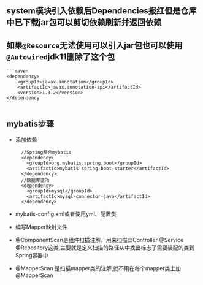 ## system模块引入依赖后Dependencies报红但是仓库中已下载jar包可以剪切依赖刷新并返回依赖
## 如果`@Resource`无法使用可以引入jar包也可以使用`@Autowired`jdk11删除了这个包
    ```maven
    <dependency>
        <groupId>javax.annotation</groupId>
        <artifactId>javax.annotation-api</artifactId>
        <version>1.3.2</version>
    </dependency
    ```
## mybatis步骤
+ 添加依赖
    
  ```maven
    //Spring整合mybatis
    <dependency>
      <groupId>org.mybatis.spring.boot</groupId>
      <artifactId>mybatis-spring-boot-starter</artifactId>
    </dependency>
    //数据库驱动
    <dependency>
      <groupId>mysql</groupId>
      <artifactId>mysql-connector-java</artifactId>
    </dependency>
+ mybatis-config.xml或者使用yml、配置类
+ 编写Mapper映射文件
+ @ComponentScan是组件扫描注解，用来扫描@Controller  @Service  @Repository这类,主要就是定义扫描的路径从中找出标志了需要装配的类到Spring容器中
+ @MapperScan 是扫描mapper类的注解,就不用在每个mapper类上加@MapperScan
